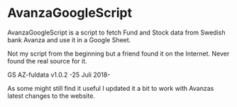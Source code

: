 # AvanzaGoogleScript

AvanzaGoogleScript is a script to fetch Fund and Stock data from Swedish bank Avanza and use it in a Google Sheet.

Not my script from the beginning but a friend found it on the Internet. Never found the real source for it.

GS AZ-fuldata v1.0.2 -25 Juli 2018-

As some might still find it useful I updated it a bit to work with Avanzas latest changes to the website.
